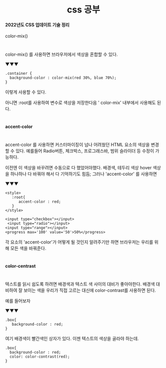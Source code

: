 <div align='center'>

# css 공부

</div>

<h4> 2022년도 CSS 업데이트 기술 정리</h4>

color-mix()

#

color-mix() 를 사용하면 브라우저에서 색상을 혼합할 수 있다.

▼▼▼

    .container {
      background-color : color-mix(red 30%, blue 70%);
    }
    
이렇게 사용할 수 있다.

아니면 
:root를 사용하여 변수로 색상을 저장한다음 ' color-mix' 내부에서 사용해도 된다.

#

<h4>accent-color</h4>

#

accent-color 를 사용하면 커스터마이징이 넘나 어려웠던 HTML 요소의 색상을 변경 할 수 있다.
예를들어 Radio버튼, 체크박스, 프로그래스바, 범위 슬라이더 등 수정이 가능하다.

이전엔 이 색상을 바꾸려면 수동으로 다 했었어야했다.
배경색, 테두리 색상 hover 색상 을 하나하나 다 바꿔야 해서 다 기억하기도 힘듬;
그러나 'accent-color' 를 사용하면

▼▼▼

    <style>
       :root{
          accent-color : red;   
       }
    </style>

    <input type="checkbox"></input>
     <input type="radio"></input>
    <input type="range"></input>
    <progress max='100' value='50'>50%</progress>
    

각 요소의 'accent-color'가 어떻게 될 것인지 알려주기만 하면
브라우저는 우리를 위해 모든 색을 바꿔준다.



#

<h4>color-centrast</h4>

#

텍스트를 읽시 쉽도록 하려면 배경색과 텍스트 색 사이의 대비가 좋아야한다.
배경색 대비하여 잘 보이는 색을 우리가 직접 고르는 대신에 color-contrast를 사용하면 된다.

예를 들어보자

▼▼▼

    .box{
       background-color : red;
    }


여기 배경색이 빨간색인 상자가 있다. 이젠 텍스트의 색상을 골라야 하는데.


    .box{
      background-color : red;
      color: color-contrast(red);
    }

